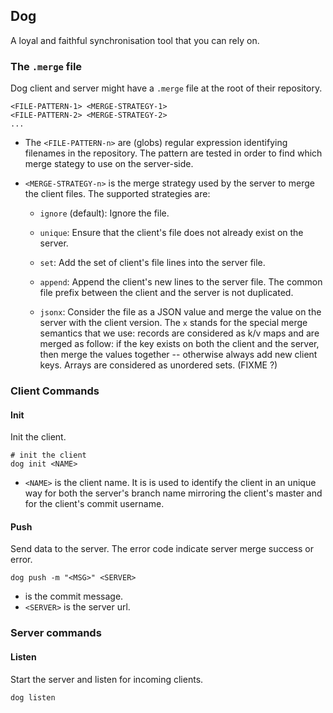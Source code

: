 ## Dog

A loyal and faithful synchronisation tool that you can rely on.

### The `.merge` file

Dog client and server might have a `.merge` file at the root of their
repository.

```
<FILE-PATTERN-1> <MERGE-STRATEGY-1>
<FILE-PATTERN-2> <MERGE-STRATEGY-2>
...
```

- The `<FILE-PATTERN-n>` are (globs) regular expression identifying
filenames in the repository. The pattern are tested in order to find
which merge stategy to use on the server-side.

- `<MERGE-STRATEGY-n>` is the merge strategy used by the server to merge
the client files. The supported strategies are:

  - `ignore` (default): Ignore the file.

  - `unique`: Ensure that the client's file does not already exist on
  the server.

  - `set`: Add the set of client's file lines into the server file.

  - `append`: Append the client's new lines to the server file. The
  common file prefix between the client and the server is not
  duplicated.

  - `jsonx`: Consider the file as a JSON value and merge the value on
  the server with the client version. The `x` stands for the special
  merge semantics that we use: records are considered as k/v maps and
  are merged as follow: if the key exists on both the client and the
  server, then merge the values together -- otherwise always add new
  client keys. Arrays are considered as unordered sets. (FIXME ?)


### Client Commands

#### Init

Init the client.

```
# init the client
dog init <NAME>
```

- `<NAME>` is the client name. It is is used to identify the client in
  an unique way for both the server's branch name mirroring the client's
  master and for the client's commit username.

#### Push

Send data to the server. The error code indicate server merge success or error.

```
dog push -m "<MSG>" <SERVER>
```

- <MSG> is the commit message.
- `<SERVER>` is the server url.

### Server commands

#### Listen

Start the server and listen for incoming clients.

```
dog listen
```
